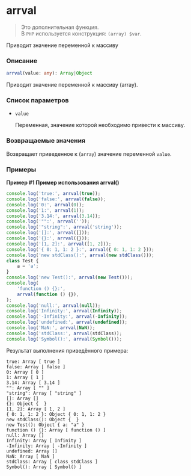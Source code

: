 # arrval

> Это дополнительная функция. <br>В `PHP` используется конструкция:
> `(array) $var`.

Приводит значение переменной к массиву

### Описание

```ts
arrval(value: any): Array|Object
```

Приводит значение переменной к массиву (array).

### Список параметров

-   `value`

    Переменная, значение которой необходимо привести к массиву.

### Возвращаемые значения

Возвращает приведенное к (`array`) значение переменной `value`.

### Примеры

**Пример #1 Пример использования arrval()**

```js
console.log('true:', arrval(true));
console.log('false:', arrval(false));
console.log('0:', arrval(0));
console.log('1:', arrval(1));
console.log('3.14:', arrval(3.14));
console.log('"":', arrval(''));
console.log('"string":', arrval('string'));
console.log('[]:', arrval([]));
console.log('{}:', arrval({}));
console.log('[1, 2]:', arrval([1, 2]));
console.log('{ 0: 1, 1: 2 }:', arrval({ 0: 1, 1: 2 }));
console.log('new stdClass():', arrval(new stdClass()));
class Test {
    a = 'a';
}
console.log('new Test():', arrval(new Test()));
console.log(
    'function () {}:',
    arrval(function () {}),
);
console.log('null:', arrval(null));
console.log('Infinity:', arrval(Infinity));
console.log('-Infinity:', arrval(-Infinity));
console.log('undefined:', arrval(undefined));
console.log('NaN:', arrval(NaN));
console.log('stdClass:', arrval(stdClass));
console.log('Symbol():', arrval(Symbol()));
```

Результат выполнения приведённого примера:

    true: Array [ true ]
    false: Array [ false ]
    0: Array [ 0 ]
    1: Array [ 1 ]
    3.14: Array [ 3.14 ]
    "": Array [ "" ]
    "string": Array [ "string" ]
    []: Array []
    {}: Object {  }
    [1, 2]: Array [ 1, 2 ]
    { 0: 1, 1: 2 }: Object { 0: 1, 1: 2 }
    new stdClass(): Object {  }
    new Test(): Object { a: "a" }
    function () {}: Array [ function () ]
    null: Array []
    Infinity: Array [ Infinity ]
    -Infinity: Array [ -Infinity ]
    undefined: Array []
    NaN: Array [ NaN ]
    stdClass: Array [ class stdClass ]
    Symbol(): Array [ Symbol() ]
